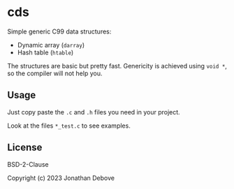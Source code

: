 # cds

Simple generic C99 data structures:

- Dynamic array (`darray`)
- Hash table (`htable`)

The structures are basic but pretty fast.
Genericity is achieved using `void *`, so the compiler will not help you.

## Usage

Just copy paste the `.c` and `.h` files you need in your project.

Look at the files `*_test.c` to see examples.

## License

BSD-2-Clause

Copyright (c) 2023 Jonathan Debove
